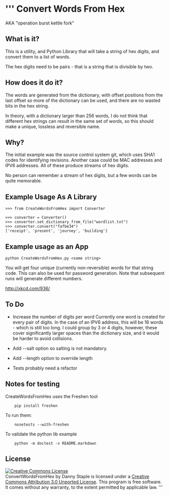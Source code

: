 '''
Convert Words From Hex
======================

AKA "operation burst kettle fork"

What is it?
-----------

This is a utility, and Python Library that will take a string of hex digits, and convert them to a list of words.

The hex digits need to be pairs - that is a string that is divisible by two. 

How does it do it?
------------------

The words are generated from the dictionary, with offset positions from the last offset so more of the dictionary can be used, and there are no wasted bits in the hex string.

In theory, with a dictionary larger than 256 words, I do not think that different hex strings can result in the same set of words, so this should make a unique, lossless and reversible name.

Why?
----

The initial example was the source control system git, which uses SHA1 codes for identifying revisions. Another case could be MAC addresses and IPV6 addresses. All of these produce streams of hex digits.

No person can remember a stream of hex digits, but a few words can be quite memorable.

Example Usage As A Library
--------------------------

	>>> from CreateWordsFromHex import Converter

	>>> converter = Converter()
	>>> converter.set_dictionary_from_file("wordlist.txt")
	>>> converter.convert("fafbe34")
	['receipt', 'present', 'journey', 'building']
	
Example usage as an App
-----------------------

	python CreateWordsFromHex.py <some string>

You will get four unique (currently non-reversible) words for that string code. This can also be used for password generation. Note that subsequent runs will generate different numbers.

http://xkcd.com/936/

To Do
-----

* Increase the number of digits per word
	Currently one word is created for every pair of digits.
	In the case of an IPV6 address, this will be 16 words - which is still too long. I could group by 3 or 4 digits, however, 
these cover significantly larger spaces than the dictionary size, and it would be harder to avoid collisions.

* Add --salt option so salting is not mandatory.
* Add --length option to override length
* Tests probably need a refactor

Notes for testing
-----------------

CreateWordsFromHex uses the Freshen tool 

		pip install freshen

To run them:

		nosetests --with-freshen

To validate the python lib example

		python -m doctest -v README.markdown

License
-------
<a rel="license" href="http://creativecommons.org/licenses/by/3.0/"><img alt="Creative Commons License" style="border-width:0" src="http://i.creativecommons.org/l/by/3.0/88x31.png" /></a><br /><span xmlns:dct="http://purl.org/dc/terms/" href="http://purl.org/dc/dcmitype/Dataset" property="dct:title" rel="dct:type">ConvertWordsFromHex</span> by <span xmlns:cc="http://creativecommons.org/ns#" property="cc:attributionName">Danny Staple</span> is licensed under a <a rel="license" href="http://creativecommons.org/licenses/by/3.0/">Creative Commons Attribution 3.0 Unported License</a>.
This program is free software. It comes without any warranty, to the extent permitted by applicable law.
'''